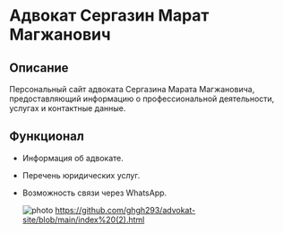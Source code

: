 # Адвокат Сергазин Марат Магжанович

## Описание
Персональный сайт адвоката Сергазина Марата Магжановича, предоставляющий информацию о профессиональной деятельности, услугах и контактные данные.

## Функционал
- Информация об адвокате.
- Перечень юридических услуг.
- Возможность связи через WhatsApp.


	![photo](https://github.com/user-attachments/assets/27fd89e7-d6c3-4b97-aaff-af533dfc173f)
https://github.com/ghgh293/advokat-site/blob/main/index%20(2).html
